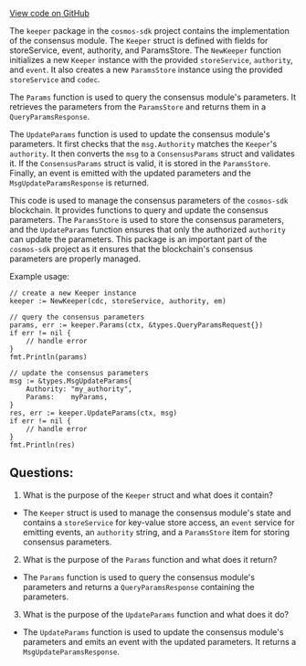 [View code on GitHub](https://github.com/cosmos/cosmos-sdk/blob/main/x/consensus/keeper/keeper.go)

The `keeper` package in the `cosmos-sdk` project contains the implementation of the consensus module. The `Keeper` struct is defined with fields for storeService, event, authority, and ParamsStore. The `NewKeeper` function initializes a new `Keeper` instance with the provided `storeService`, `authority`, and `event`. It also creates a new `ParamsStore` instance using the provided `storeService` and `codec`. 

The `Params` function is used to query the consensus module's parameters. It retrieves the parameters from the `ParamsStore` and returns them in a `QueryParamsResponse`. 

The `UpdateParams` function is used to update the consensus module's parameters. It first checks that the `msg.Authority` matches the `Keeper`'s `authority`. It then converts the `msg` to a `ConsensusParams` struct and validates it. If the `ConsensusParams` struct is valid, it is stored in the `ParamsStore`. Finally, an event is emitted with the updated parameters and the `MsgUpdateParamsResponse` is returned.

This code is used to manage the consensus parameters of the `cosmos-sdk` blockchain. It provides functions to query and update the consensus parameters. The `ParamsStore` is used to store the consensus parameters, and the `UpdateParams` function ensures that only the authorized `authority` can update the parameters. This package is an important part of the `cosmos-sdk` project as it ensures that the blockchain's consensus parameters are properly managed. 

Example usage:

```
// create a new Keeper instance
keeper := NewKeeper(cdc, storeService, authority, em)

// query the consensus parameters
params, err := keeper.Params(ctx, &types.QueryParamsRequest{})
if err != nil {
    // handle error
}
fmt.Println(params)

// update the consensus parameters
msg := &types.MsgUpdateParams{
    Authority: "my_authority",
    Params:    myParams,
}
res, err := keeper.UpdateParams(ctx, msg)
if err != nil {
    // handle error
}
fmt.Println(res)
```
## Questions: 
 1. What is the purpose of the `Keeper` struct and what does it contain?
- The `Keeper` struct is used to manage the consensus module's state and contains a `storeService` for key-value store access, an `event` service for emitting events, an `authority` string, and a `ParamsStore` item for storing consensus parameters.

2. What is the purpose of the `Params` function and what does it return?
- The `Params` function is used to query the consensus module's parameters and returns a `QueryParamsResponse` containing the parameters.

3. What is the purpose of the `UpdateParams` function and what does it do?
- The `UpdateParams` function is used to update the consensus module's parameters and emits an event with the updated parameters. It returns a `MsgUpdateParamsResponse`.